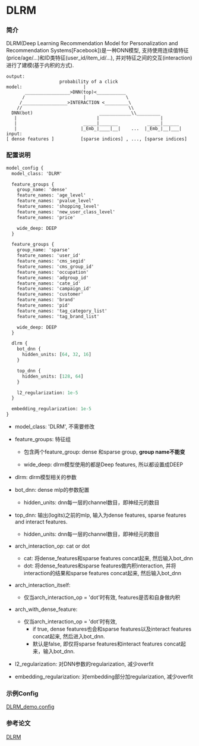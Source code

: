 # DLRM

### 简介

DLRM(Deep Learning Recommendation Model for Personalization and Recommendation Systems\[Facebook\])是一种DNN模型, 支持使用连续值特征(price/age/...)和ID类特征(user_id/item_id/...), 并对特征之间的交互(interaction)进行了建模(基于内积的方式).

```
output:
                    probability of a click
model:                       |
       _________________>DNN(top)<___________
      /                      |               \
     /_________________>INTERACTION <_________\
    //                                        \\
  DNN(bot)                         ____________\\_________
   |                              |                       |
   |                         _____|_______           _____|______
   |                        |_Emb_|____|__|    ...  |_Emb_|__|___|
input:
[ dense features ]          [sparse indices] , ..., [sparse indices]
```

### 配置说明

```protobuf
model_config {
  model_class: 'DLRM'

  feature_groups {
    group_name: 'dense'
    feature_names: 'age_level'
    feature_names: 'pvalue_level'
    feature_names: 'shopping_level'
    feature_names: 'new_user_class_level'
    feature_names: 'price'

    wide_deep: DEEP
  }

  feature_groups {
    group_name: 'sparse'
    feature_names: 'user_id'
    feature_names: 'cms_segid'
    feature_names: 'cms_group_id'
    feature_names: 'occupation'
    feature_names: 'adgroup_id'
    feature_names: 'cate_id'
    feature_names: 'campaign_id'
    feature_names: 'customer'
    feature_names: 'brand'
    feature_names: 'pid'
    feature_names: 'tag_category_list'
    feature_names: 'tag_brand_list'

    wide_deep: DEEP
  }

  dlrm {
    bot_dnn {
      hidden_units: [64, 32, 16]
    }

    top_dnn {
      hidden_units: [128, 64]
    }

    l2_regularization: 1e-5
  }

  embedding_regularization: 1e-5
}
```

- model_class: 'DLRM', 不需要修改

- feature_groups: 特征组

  - 包含两个feature_group: dense 和sparse group, **group name不能变**

  - wide_deep: dlrm模型使用的都是Deep features, 所以都设置成DEEP

- dlrm: dlrm模型相关的参数

- bot_dnn: dense mlp的参数配置

  - hidden_units: dnn每一层的channel数目，即神经元的数目

- top_dnn: 输出(logits)之前的mlp, 输入为dense features, sparse features and interact features.

  - hidden_units: dnn每一层的channel数目，即神经元的数目

- arch_interaction_op: cat or dot

  - cat: 将dense_features和sparse features concat起来, 然后输入bot_dnn
  - dot: 将dense_features和sparse features做内积interaction, 并将interaction的结果和sparse features concat起来, 然后输入bot_dnn

- arch_interaction_itself:

  - 仅当arch_interaction_op = 'dot'时有效, features是否和自身做内积

- arch_with_dense_feature:

  - 仅当arch_interaction_op = 'dot'时有效,
    - if true, dense features也会和sparse features以及interact features concat起来, 然后进入bot_dnn.
    - 默认是false, 即仅将sparse features和interact features concat起来，输入bot_dnn.

- l2_regularization: 对DNN参数的regularization, 减少overfit

- embedding_regularization: 对embedding部分加regularization, 减少overfit

### 示例Config

[DLRM_demo.config](https://easyrec.oss-cn-beijing.aliyuncs.com/config/dlrm_on_taobao.config)

### 参考论文

[DLRM](https://arxiv.org/abs/1906.00091)

